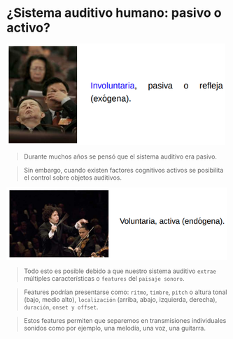 # ¿Sistema auditivo humano: pasivo o activo?

<img src="../figuras/aud_pasiva.png" width="500">

> Durante muchos años se pensó que el sistema auditivo era pasivo.

> Sin embargo, cuando existen factores cognitivos activos se posibilita el control sobre objetos auditivos.

<img src="../figuras/aud_activa.png" width="700">

> Todo esto es posible debido a que nuestro sistema auditivo `extrae` múltiples características o `features` del `paisaje sonoro`.

> Features podrían presentarse como: `ritmo`, `timbre`, `pitch` o altura tonal (bajo, medio alto), `localización` (arriba, abajo, izquierda, derecha), `duración`, `onset y offset`.

> Estos features permiten que separemos en transmisiones individuales sonidos como por ejemplo, una melodía, una voz, una guitarra.
